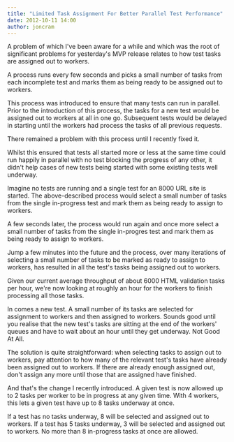 ```yaml
---
title: "Limited Task Assignment For Better Parallel Test Performance"
date: 2012-10-11 14:00
author: joncram
---
```

    
A problem of which I've been aware for a while and which was the root of
significant problems for yesterday's MVP release relates to how test
tasks are assigned out to workers. 
    
A process runs every few seconds and picks a small number of tasks from each
incomplete test and marks them as being ready to be assigned out to workers.
    
This process was introduced to ensure that many tests can run in parallel.
Prior to the introduction of this process, the tasks for a new test would be
assigned out to workers at all in one go. Subsequent tests would be delayed
in starting until the workers had process the tasks of all previous requests.

There remained a problem with this process until I recently fixed it. 

Whilst this ensured that tests all started more or less at the same time
could run happily in parallel with no test blocking the progress of any other,
it didn't help cases of new tests being started with some existing tests
well underway.

Imagine no tests are running and a single test for an 8000 URL site is started.
The above-described process would select a small number of tasks from the
single in-progress test and mark them as being ready to assign to workers.

A few seconds later, the process would run again and once more select a small
number of tasks from the single in-progres test and mark them as being ready
to assign to workers.

Jump a few minutes into the future and the process, over many iterations
of selecting a small number of tasks to be marked as ready to assign to
workers, has resulted in all the test's tasks being assigned out to workers.
    
Given our current average throughput of about 6000 HTML validation tasks
per hour, we're now looking at roughly an hour for the workers to finish
processing all those tasks.
    
In comes a new test. A small number of its tasks are selected for assignment
to workers and then assigned to workers. Sounds good until you realise that
the new test's tasks are sitting at the end of the workers' queues and have
to wait about an hour until they get underway. Not Good At All.

The solution is quite straightforward: when selecting tasks to assign out
to workers, pay attention to how many of the relevant test's tasks have already
been assigned out to workers. If there are already enough assigned out,
don't assign any more until those that are assigned have finished.

And that's the change I recently introduced. A given test is now allowed
up to 2 tasks per worker to be in progress at any given time. With 4 workers,
this lets a given test have up to 8 tasks underway at once.

If a test has no tasks underway, 8 will be selected and assigned out to
workers. If a test has 5 tasks underway, 3 will be selected and assigned out
to workers. No more than 8 in-progress tasks at once are allowed.
